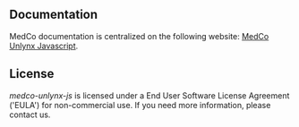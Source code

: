 ## Documentation
MedCo documentation is centralized on the following website: 
[MedCo Unlynx Javascript](https://lca1.github.io/medco-documentation/components/medco-unlynx-js.html).

## License
*medco-unlynx-js* is licensed under a End User Software License Agreement ('EULA') for non-commercial use. 
If you need more information, please contact us.
